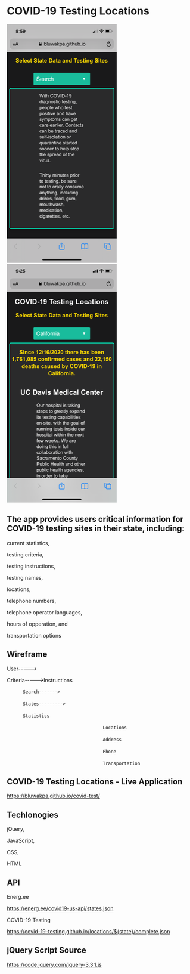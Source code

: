 # COVID-19 Testing Locations

![Screenshot](images/screen0.png)
![Screenshot](images/screen1.png)

## The app provides users critical information for COVID-19 testing sites in their state, including:

current statistics,

testing criteria,

testing instructions,

testing names,

locations,

telephone numbers,

telephone operator languages,

hours of opperation, and

transportation options 

## Wireframe
User----->

Criteria----->Instructions
          
          Search------->
          
          States--------->
          
          Statistics

                                        Locations

                                        Address

                                        Phone

                                        Transportation        

## COVID-19 Testing Locations - Live Application
https://bluwakpa.github.io/covid-test/

## Techlonogies

jQuery,

JavaScript,

CSS,

HTML

## API

Energ.ee

https://energ.ee/covid19-us-api/states.json

COVID-19 Testing

https://covid-19-testing.github.io/locations/${state}/complete.json

## jQuery Script Source

https://code.jquery.com/jquery-3.3.1.js